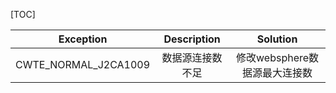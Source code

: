 [TOC]

Exception | Description | Solution
:---: | :---: | :---:
CWTE_NORMAL_J2CA1009 | 数据源连接数不足 | 修改websphere数据源最大连接数

